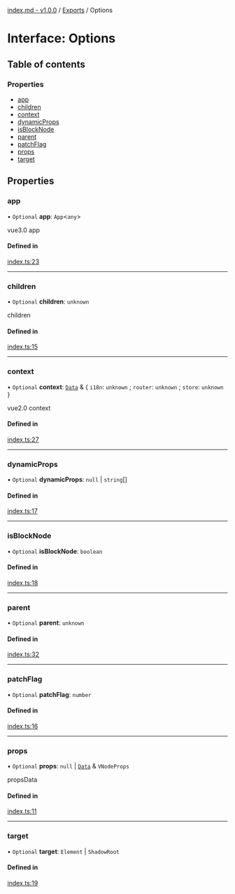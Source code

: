 [index.md - v1.0.0](../README.md) / [Exports](../modules.md) / Options

# Interface: Options

## Table of contents

### Properties

- [app](Options.md#app)
- [children](Options.md#children)
- [context](Options.md#context)
- [dynamicProps](Options.md#dynamicprops)
- [isBlockNode](Options.md#isblocknode)
- [parent](Options.md#parent)
- [patchFlag](Options.md#patchflag)
- [props](Options.md#props)
- [target](Options.md#target)

## Properties

### app

• `Optional` **app**: `App`<`any`\>

vue3.0 app

#### Defined in

[index.ts:23](https://github.com/saqqdy/vue-mount-plugin/blob/86c8f88/src/index.ts#L23)

---

### children

• `Optional` **children**: `unknown`

children

#### Defined in

[index.ts:15](https://github.com/saqqdy/vue-mount-plugin/blob/86c8f88/src/index.ts#L15)

---

### context

• `Optional` **context**: [`Data`](../modules.md#data) & { `i18n`: `unknown` ; `router`: `unknown` ; `store`: `unknown` }

vue2.0 context

#### Defined in

[index.ts:27](https://github.com/saqqdy/vue-mount-plugin/blob/86c8f88/src/index.ts#L27)

---

### dynamicProps

• `Optional` **dynamicProps**: `null` \| `string`[]

#### Defined in

[index.ts:17](https://github.com/saqqdy/vue-mount-plugin/blob/86c8f88/src/index.ts#L17)

---

### isBlockNode

• `Optional` **isBlockNode**: `boolean`

#### Defined in

[index.ts:18](https://github.com/saqqdy/vue-mount-plugin/blob/86c8f88/src/index.ts#L18)

---

### parent

• `Optional` **parent**: `unknown`

#### Defined in

[index.ts:32](https://github.com/saqqdy/vue-mount-plugin/blob/86c8f88/src/index.ts#L32)

---

### patchFlag

• `Optional` **patchFlag**: `number`

#### Defined in

[index.ts:16](https://github.com/saqqdy/vue-mount-plugin/blob/86c8f88/src/index.ts#L16)

---

### props

• `Optional` **props**: `null` \| [`Data`](../modules.md#data) & `VNodeProps`

propsData

#### Defined in

[index.ts:11](https://github.com/saqqdy/vue-mount-plugin/blob/86c8f88/src/index.ts#L11)

---

### target

• `Optional` **target**: `Element` \| `ShadowRoot`

#### Defined in

[index.ts:19](https://github.com/saqqdy/vue-mount-plugin/blob/86c8f88/src/index.ts#L19)
